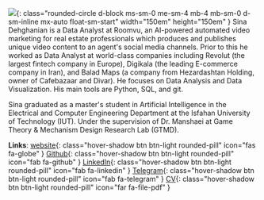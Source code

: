 ![](https://github.com/DehghanianSina.png){: class="rounded-circle d-block ms-sm-0 me-sm-4 mb-4 mb-sm-0 d-sm-inline mx-auto float-sm-start"  width="150em" height="150em" }
Sina Dehghanian is a Data Analyst at Roomvu, an AI-powered automated video marketing for real estate professionals which produces and publishes unique video content to an agent's social media channels. 
Prior to this he worked as Data Analyst at world-class companies including Revolut (the largest fintech company in Europe), Digikala (the leading E-commerce company in Iran), and Balad Maps (a company from Hezardashtan Holding, owner of Cafebazaar and Divar).
He focuses on Data Analysis and Data Visualization. His main tools are Python, SQL, and git.

Sina graduated as a master's student in Artificial Intelligence in the Electrical and Computer Engineering Department at the Isfahan University of Technology (IUT). Under the supervision of Dr. Manshaei at Game Theory & Mechanism Design Research Lab (GTMD). 

**Links**: [website](https://dehghanian.ece.iut.ac.ir/){: class="hover-shadow btn btn-light rounded-pill" icon="fas fa-globe" }  [Github](https://github.com/DehghanianSina){: class="hover-shadow btn btn-light rounded-pill" icon="fab fa-github" }  [LinkedIn](https://linkedin.com/in/SinaDehghanian){: class="hover-shadow btn btn-light rounded-pill" icon="fab fa-linkedin" }  [Telegram](https://t.me/DehghanianSina){: class="hover-shadow btn btn-light rounded-pill" icon="fab fa-telegram" }  [CV](https://drive.google.com/){: class="hover-shadow btn btn-light rounded-pill" icon="far fa-file-pdf" }